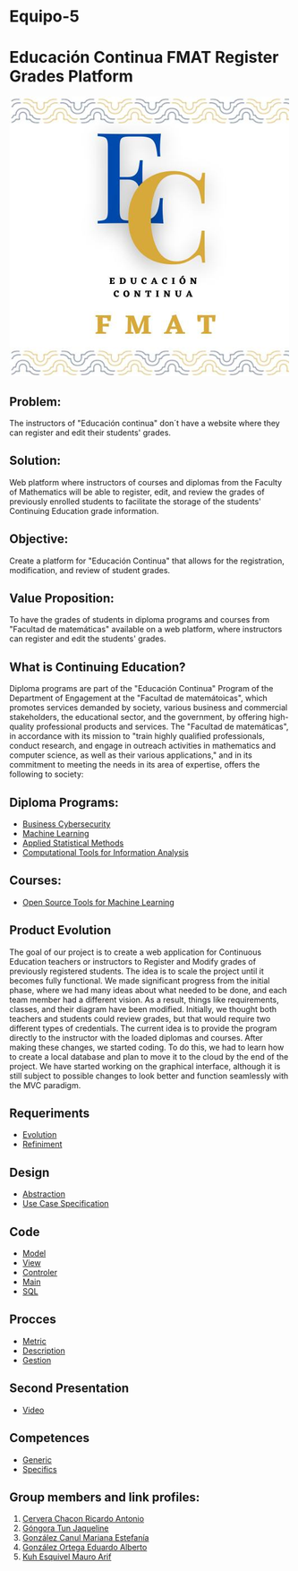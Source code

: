   # Equipo-5
  # Educación Continua FMAT Register Grades Platform

[![Logo](/imagen/Educon.jpg)](https://www.matematicas.uady.mx/vinculacion/educacion-continua)

## Problem:
The instructors of "Educación continua" don´t have a website where they can register and edit their students' grades.

## Solution:
Web platform where instructors of courses and diplomas from the Faculty of Mathematics will be able to register, edit, and review the grades of previously enrolled students to facilitate the storage of the students' Continuing Education grade information.

## Objective:
Create a platform for "Educación Continua" that allows for the registration, modification, and review of student grades.

## Value Proposition:
To have the grades of students in diploma programs and courses from "Facultad de matemáticas" available on a web platform, where instructors can register and edit the students' grades.

## What is Continuing Education?
Diploma programs are part of the "Educación Continua" Program of the Department of Engagement at the "Facultad de matemátoicas", which promotes services demanded by society, various business and commercial stakeholders, the educational sector, and the government, by offering high-quality professional products and services.
The "Facultad de matemáticas", in accordance with its mission to "train highly qualified professionals, conduct research, and engage in outreach activities in mathematics and computer science, as well as their various applications," and in its commitment to meeting the needs in its area of expertise, offers the following to society:

## Diploma Programs:
- [Business Cybersecurity](https://www.matematicas.uady.mx/vinculacion/educacion-continua/61-facultad/vinculacion/educacion-continua/diplomados/687-diplomado-en-ciberseguridad-para-los-negocios)
- [Machine Learning](https://www.matematicas.uady.mx/vinculacion/educacion-continua/61-facultad/vinculacion/educacion-continua/diplomados/642-diplomado-en-aprendizaje-automatico)
- [Applied Statistical Methods](https://www.matematicas.uady.mx/vinculacion/educacion-continua/61-facultad/vinculacion/educacion-continua/diplomados/56-diplomado-en-metodos-estadisticos-aplicados)
- [Computational Tools for Information Analysis](https://www.matematicas.uady.mx/vinculacion/educacion-continua/61-facultad/vinculacion/educacion-continua/diplomados/61-diplomado-en-herramientas-computacionales-para-el-analisis-de-la-informacion)

## Courses:
- [Open Source Tools for Machine Learning](https://www.matematicas.uady.mx/vinculacion/educacion-continua/78-facultad/vinculacion/educacion-continua/cursos/707-curso-de-herramientas-open-source-para-aprendizaje-automatico)


## Product Evolution
The goal of our project is to create a web application for Continuous Education teachers or instructors to Register and Modify grades of previously registered students. The idea is to scale the project until it becomes fully functional.
We made significant progress from the initial phase, where we had many ideas about what needed to be done, and each team member had a different vision. As a result, things like requirements, classes, and their diagram have been modified.
Initially, we thought both teachers and students could review grades, but that would require two different types of credentials. The current idea is to provide the program directly to the instructor with the loaded diplomas and courses. After making these changes, we started coding. To do this, we had to learn how to create a local database and plan to move it to the cloud by the end of the project. We have started working on the graphical interface, although it is still subject to possible changes to look better and function seamlessly with the MVC paradigm.

## Requeriments 
- [Evolution](https://github.com/JaquelineGongora/Equipo-5/blob/Second/Requirements/Requerimientos.md)
- [Refiniment](https://github.com/JaquelineGongora/Equipo-5/blob/Second/Procces/Sprint.md)

  
## Design
- [Abstraction](https://github.com/JaquelineGongora/Equipo-5/blob/Second/Second/CD.png)
- [Use Case Specification](https://github.com/JaquelineGongora/Equipo-5/blob/Second/Second/Use%20cases%20specification.pdf)

## Code
- [Model]([[https://github.com/JaquelineGongora/Equipo-5/tree/Second/Code/Modelo](https://github.com/JaquelineGongora/Equipo-5/tree/Second/Code/Modelo)](https://github.com/JaquelineGongora/Equipo-5/tree/Second/Code/Modelo))
- [View]([[https://github.com/JaquelineGongora/Equipo-5/blob/Second/Second/MVC.md](https://github.com/JaquelineGongora/Equipo-5/tree/Second/Code/Vista)](https://github.com/JaquelineGongora/Equipo-5/tree/Second/Code/Vista))
- [Controler]([[https://github.com/JaquelineGongora/Equipo-5/blob/Second/Second/MVC.md](https://github.com/JaquelineGongora/Equipo-5/tree/Second/Code/Controlador)](https://github.com/JaquelineGongora/Equipo-5/tree/Second/Code/Controlador))
- [Main]([[https://github.com/JaquelineGongora/Equipo-5/blob/Second/Second/MVC.md](https://github.com/JaquelineGongora/Equipo-5/tree/Second/Code/ejerciciorepaso)](https://github.com/JaquelineGongora/Equipo-5/tree/Second/Code/ejerciciorepaso))
- [SQL]([[https://github.com/JaquelineGongora/Equipo-5/blob/Second/Second/MVC.md](https://github.com/JaquelineGongora/Equipo-5/tree/Second/Code/SQL)](https://github.com/JaquelineGongora/Equipo-5/tree/Second/Code/SQL))

## Procces
- [Metric](https://github.com/JaquelineGongora/Equipo-5/blob/Second/Procces/SecondContribution%20metric.md)
- [Description](https://github.com/JaquelineGongora/Equipo-5/blob/Second/Procces/Sprint.md)
- [Gestion](https://github.com/JaquelineGongora/Equipo-5/blob/Second/Procces/Binnacle2.md)

## Second Presentation
- [Video](https://youtu.be/PHZV-5Fg_Ps?si=AYf7dQ01kgdQG5bJ)

## Competences
- [Generic](https://github.com/JaquelineGongora/Equipo-5/blob/Second/Competences/Generic.md)
- [Specifics](https://github.com/JaquelineGongora/Equipo-5/blob/Second/Competences/Specifics.md)

## Group members and link profiles:
1. [Cervera Chacon Ricardo Antonio](https://www.linkedin.com/in/ricardo-cervera-chacon-6b2a6028a/)
2. [Góngora Tun Jaqueline](https://www.linkedin.com/in/jaqueline-g%C3%B3ngora-313649268)
3. [González Canul Mariana Estefanía](https://www.linkedin.com/in/mariana-gonz%C3%A1lez-b6383128a)
4. [González Ortega Eduardo Alberto](https://www.linkedin.com/in/eduardo-gonz%C3%A1lez-ortega-5b3947271)
5. [Kuh Esquivel Mauro Arif](https://www.linkedin.com/in/mauro-arif-kuh-esquivel-92298626b/)

